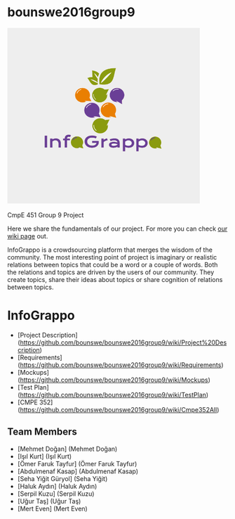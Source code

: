 # bounswe2016group9

<img src="https://raw.githubusercontent.com/bounswe/bounswe2016group9/master/logo/GeneralLogo.png" height="400" width="440">

CmpE 451 Group 9 Project

Here we share the fundamentals of our project. For more you can check [our wiki page](https://github.com/bounswe/bounswe2016group9/wiki) out.    

InfoGrappo is a crowdsourcing platform that merges the wisdom of the community. The most interesting point of project is imaginary or realistic relations between topics that could be a word or a couple of words. Both the relations and topics are driven by the users of our community. They create topics, share their ideas about topics or share cognition of relations between topics. 
# InfoGrappo 
+    [Project Description] (https://github.com/bounswe/bounswe2016group9/wiki/Project%20Description)   
+    [Requirements] (https://github.com/bounswe/bounswe2016group9/wiki/Requirements)  
+    [Mockups] (https://github.com/bounswe/bounswe2016group9/wiki/Mockups)   
+    [Test Plan] (https://github.com/bounswe/bounswe2016group9/wiki/TestPlan)   
+    [CMPE 352] (https://github.com/bounswe/bounswe2016group9/wiki/Cmpe352All)

## Team Members
+    [Mehmet Doğan] (Mehmet Doğan)
+    [Işıl Kurt] (Işıl Kurt)
+    [Ömer Faruk Tayfur] (Ömer Faruk Tayfur)
+    [Abdulmenaf Kasap] (Abdulmenaf Kasap)
+    [Seha Yiğit Güryol] (Seha Yiğit)
+    [Haluk Aydın] (Haluk Aydın)
+    [Serpil Kuzu] (Serpil Kuzu)
+    [Uğur Taş] (Uğur Taş)
+    [Mert Even] (Mert Even)
